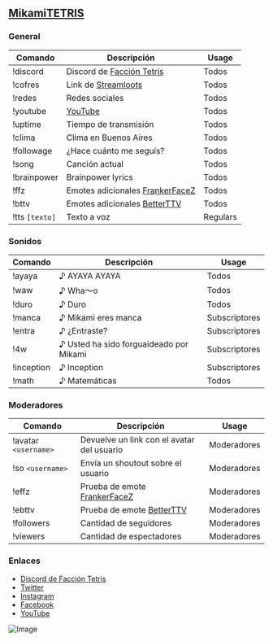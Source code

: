 ## [MikamiTETRIS](https://www.twitch.tv/mikamitetris)

### General

Comando|Descripción|Usage
--|--|--
!discord|Discord de [Facción Tetris](https://discord.gg/hbU8xXK)|Todos
!cofres|Link de [Streamloots](https://www.streamloots.com/mikamitetris)|Todos
!redes|Redes sociales|Todos
!youtube|[YouTube](https://www.youtube.com/c/mikamitetris)|Todos
!uptime|Tiempo de transmisión|Todos
!clima|Clima en Buenos Aires|Todos
!followage|¿Hace cuánto me seguís?|Todos
!song|Canción actual|Todos
!brainpower| Brainpower lyrics|Todos
!ffz|Emotes adicionales [FrankerFaceZ](https://www.frankerfacez.com/)|Todos
!bttv|Emotes adicionales [BetterTTV](https://betterttv.com/)|Todos
!tts `[texto]`|Texto a voz|Regulars

### Sonidos

Comando|Descripción|Usage
--|--|--
!ayaya|♪ AYAYA AYAYA|Todos
!waw|♪ Wha～o|Todos
!duro|♪ Duro|Todos
!manca|♪ Mikami eres manca|Subscriptores
!entra|♪ ¿Entraste?|Subscriptores
!4w|♪ Usted ha sido forguaideado por Mikami|Subscriptores
!inception|♪ Inception|Subscriptores
!math|♪ Matemáticas|Todos

### Moderadores

Comando|Descripción|Usage
--|--|--
!avatar `<username>`|Devuelve un link con el avatar del usuario|Moderadores
!so `<username>`|Envía un shoutout sobre el usuario|Moderadores
!effz|Prueba de emote [FrankerFaceZ](https://www.frankerfacez.com/)|Moderadores
!ebttv|Prueba de emote [BetterTTV](https://betterttv.com/)|Moderadores
!followers|Cantidad de seguidores|Moderadores
!viewers|Cantidad de espectadores|Moderadores

### Enlaces
- [Discord de Facción Tetris](https://discord.gg/hbU8xXK)
- [Twitter](https://twitter.com/MikamiTETRIS)
- [Instagram](https://instagram.com/MikamiTETRIS)
- [Facebook](https://www.facebook.com/MikamiTETRIS)
- [YouTube](https://www.youtube.com/c/MikamiTETRIS)

![Image](https://static-cdn.jtvnw.net/previews-ttv/live_user_mikamitetris-400x225.jpg?width=806&height=454)
